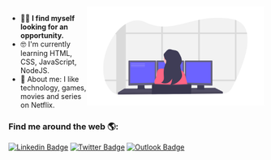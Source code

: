 <img align="right" src="https://github.com/rosids/rosids/blob/master/banner.png?raw=true" width=auto height=195px>

- 🕵️‍♀️ **I find myself looking for an opportunity.**
- 🤓 I'm currently learning HTML, CSS, JavaScript, NodeJS.
- 💬 About me: I like technology, games, movies and series on Netflix.


### Find me around the web 🌎:
 
[![Linkedin Badge](https://img.shields.io/badge/-Rosiele%20David-blue?style=flat-square&logo=Linkedin&logoColor=white&link=https://www.linkedin.com/in/rosieledavid/)](https://www.linkedin.com/in/rosieledavid/) [![Twitter Badge](https://img.shields.io/badge/-Rosiele%20David-blue?style=flat-square&logo=Twitter&logoColor=white&link=https://twitter.com/rosieledavid/)](https://twitter.com/rosieledavid/)
[![Outlook Badge](https://img.shields.io/badge/-Rosiele%20David-blue?logo=mail.ru&style=flat-square&logoColor=white&link=mailto:rosieleserpa@hotmail.com)](mailto:rosieleserpa@hotmail.com)
